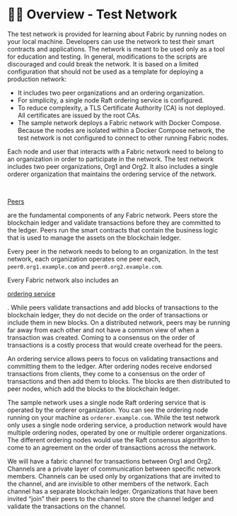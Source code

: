 # 👨‍💻 Overview - Test Network

The test network is provided for learning about Fabric by running nodes on your local machine. Developers can use the network to test their smart contracts and applications. The network is meant to be used only as a tool for education and testing. In general, modifications to the scripts are discouraged and could break the network. It is based on a limited configuration that should not be used as a template for deploying a production network:

* It includes two peer organizations and an ordering organization.
* For simplicity, a single node Raft ordering service is configured.
* To reduce complexity, a TLS Certificate Authority (CA) is not deployed. All certificates are issued by the root CAs.
* The sample network deploys a Fabric network with Docker Compose. Because the nodes are isolated within a Docker Compose network, the test network is not configured to connect to other running Fabric nodes.

Each node and user that interacts with a Fabric network need to belong to an organization in order to participate in the network. The test network includes two peer organizations, Org1 and Org2. It also includes a single orderer organization that maintains the ordering service of the network.

​

[Peers](https://hyperledger-fabric.readthedocs.io/en/release-2.2/peers/peers.html)

are the fundamental components of any Fabric network. Peers store the blockchain ledger and validate transactions before they are committed to the ledger. Peers run the smart contracts that contain the business logic that is used to manage the assets on the blockchain ledger.

Every peer in the network needs to belong to an organization. In the test network, each organization operates one peer each, `peer0.org1.example.com` and `peer0.org2.example.com`.

Every Fabric network also includes an

[ordering service](https://hyperledger-fabric.readthedocs.io/en/release-2.2/orderer/ordering\_service.html)

. While peers validate transactions and add blocks of transactions to the blockchain ledger, they do not decide on the order of transactions or include them in new blocks. On a distributed network, peers may be running far away from each other and not have a common view of when a transaction was created. Coming to a consensus on the order of transactions is a costly process that would create overhead for the peers.

An ordering service allows peers to focus on validating transactions and committing them to the ledger. After ordering nodes receive endorsed transactions from clients, they come to a consensus on the order of transactions and then add them to blocks. The blocks are then distributed to peer nodes, which add the blocks to the blockchain ledger.

The sample network uses a single node Raft ordering service that is operated by the orderer organization. You can see the ordering node running on your machine as `orderer.example.com`. While the test network only uses a single node ordering service, a production network would have multiple ordering nodes, operated by one or multiple orderer organizations. The different ordering nodes would use the Raft consensus algorithm to come to an agreement on the order of transactions across the network.

We will have a fabric channel for transactions between Org1 and Org2. Channels are a private layer of communication between specific network members. Channels can be used only by organizations that are invited to the channel, and are invisible to other members of the network. Each channel has a separate blockchain ledger. Organizations that have been invited “join” their peers to the channel to store the channel ledger and validate the transactions on the channel.
